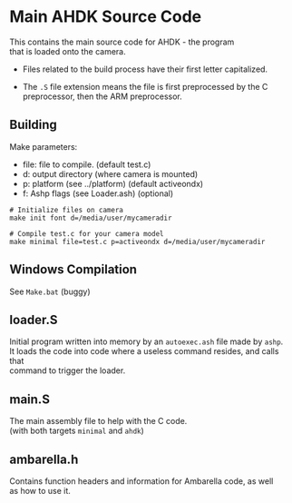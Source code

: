 # Main AHDK Source Code
This contains the main source code for AHDK - the program  
that is loaded onto the camera.

- Files related to the build process have their first letter capitalized.

- The `.S` file extension means the file is first preprocessed
by the C preprocessor, then the ARM preprocessor.

## Building
Make parameters:  
- file: file to compile. (default test.c)
- d: output directory (where camera is mounted)
- p: platform (see ../platform) (default activeondx)
- f: Ashp flags (see Loader.ash) (optional)

```
# Initialize files on camera
make init font d=/media/user/mycameradir

# Compile test.c for your camera model
make minimal file=test.c p=activeondx d=/media/user/mycameradir
```

## Windows Compilation
See `Make.bat` (buggy)  

## loader.S
Initial program written into memory by an `autoexec.ash` file made by `ashp`.  
It loads the code into code where a useless command resides, and calls that  
command to trigger the loader.

## main.S
The main assembly file to help with the C code.  
(with both targets `minimal` and `ahdk`)

## ambarella.h
Contains function headers and information for Ambarella code, as well  
as how to use it.  